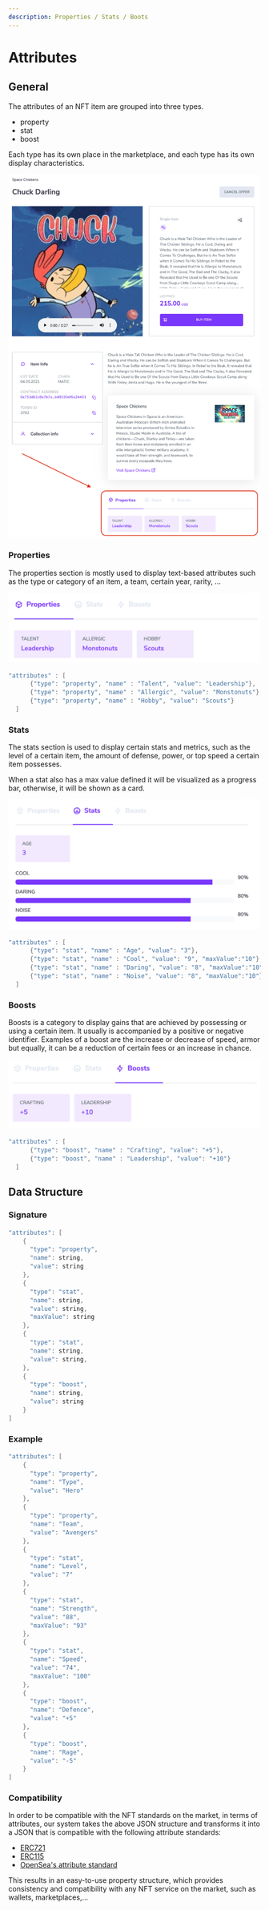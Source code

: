 ```yaml
---
description: Properties / Stats / Boots
---
```


# Attributes

## General

The attributes of an NFT item are grouped into three types. 

* property
* stat
* boost

Each type has its own place in the marketplace, and each type has its own display characteristics.

![](../../.gitbook/assets/image%20%286%29.png)

### Properties

The properties section is mostly used to display text-based attributes such as the type or category of an item, a team, certain year, rarity, ...

![](../../.gitbook/assets/image%20%2813%29.png)

```java
"attributes" : [
      {"type": "property", "name" : "Talent", "value": "Leadership"},
      {"type": "property", "name" : "Allergic", "value": "Monstonuts"},
      {"type": "property", "name" : "Hobby", "value": "Scouts"}
  ]
```

### Stats

The stats section is used to display certain stats and metrics, such as the level of a certain item, the amount of defense, power, or top speed a certain item possesses.

When a stat also has a max value defined it will be visualized as a progress bar, otherwise, it will be shown as a card.

![](../../.gitbook/assets/image%20%2812%29.png)

```java
"attributes" : [
      {"type": "stat", "name" : "Age", "value": "3"},
      {"type": "stat", "name" : "Cool", "value": "9", "maxValue":"10"},
      {"type": "stat", "name" : "Daring", "value": "8", "maxValue":"10"},
      {"type": "stat", "name" : "Noise", "value": "8", "maxValue":"10"}
  ]
```

### Boosts

Boosts is a category to display gains that are achieved by possessing or using a certain item. It usually is accompanied by a positive or negative identifier. Examples of a boost are the increase or decrease of speed, armor but equally, it can be a reduction of certain fees or an increase in chance.

![](../../.gitbook/assets/image%20%288%29.png)

```java
"attributes" : [
      {"type": "boost", "name" : "Crafting", "value": "+5"},
      {"type": "boost", "name" : "Leadership", "value": "+10"}
  ]
```

## Data Structure

### Signature

```java
"attributes": [
    {
      "type": "property",
      "name": string, 
      "value": string
    }, 
    {
      "type": "stat",
      "name": string, 
      "value": string,
      "maxValue": string
    }, 
    {
      "type": "stat",
      "name": string, 
      "value": string,
    },
    {
      "type": "boost",
      "name": string, 
      "value": string
    }
]

```

### Example

```java
"attributes": [
    {
      "type": "property",
      "name": "Type", 
      "value": "Hero"
    }, 
    {
      "type": "property",
      "name": "Team", 
      "value": "Avengers"
    },
    {
      "type": "stat",
      "name": "Level", 
      "value": "7"
    }, 
    {
      "type": "stat",
      "name": "Strength", 
      "value": "88",
      "maxValue": "93"
    }, 
    {
      "type": "stat",
      "name": "Speed", 
      "value": "74",
      "maxValue": "100"
    },
    {
      "type": "boost",
      "name": "Defence", 
      "value": "+5"
    }, 
    {
      "type": "boost",
      "name": "Rage", 
      "value": "-5"
    }
]
```

### Compatibility

In order to be compatible with the NFT standards on the market, in terms of attributes, our system takes the above JSON structure and transforms it into a JSON that is compatible with the following attribute standards:

* [ERC721](https://eips.ethereum.org/EIPS/eip-721)
* [ERC115](https://eips.ethereum.org/EIPS/eip-1155)
* [OpenSea's attribute standard](https://docs.opensea.io/docs/metadata-standards)

This results in an easy-to-use property structure, which provides consistency and compatibility with any NFT service on the market, such as wallets, marketplaces,... 


